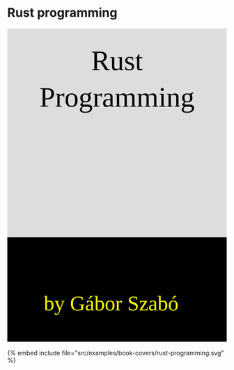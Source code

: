 # Rust programming

![Rust programming](../examples/book-covers/rust-programming.svg)

{% embed include file="src/examples/book-covers/rust-programming.svg" %}
